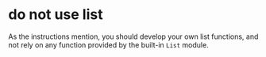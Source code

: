 # do not use list

As the instructions mention, you should develop your own list functions, and not rely on any function provided by the built-in `List` module.
